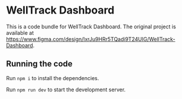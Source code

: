 
  # WellTrack Dashboard

  This is a code bundle for WellTrack Dashboard. The original project is available at https://www.figma.com/design/lxrJu9HRr5TQadi9T24UIG/WellTrack-Dashboard.

  ## Running the code

  Run `npm i` to install the dependencies.

  Run `npm run dev` to start the development server.
  